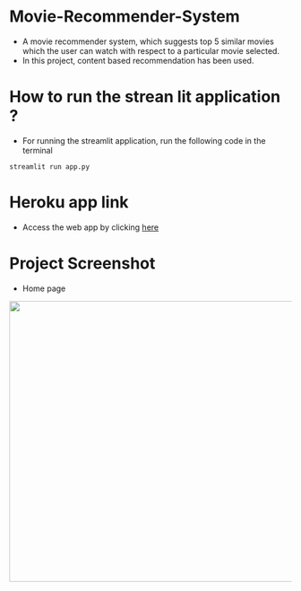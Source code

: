 # Movie-Recommender-System
- A movie recommender system, which suggests top 5 similar movies which the user can watch with respect to a particular movie selected. 
- In this project, content based recommendation has been used. 

# How to run the strean lit application ?
- For running the streamlit application, run the following code in the terminal
```
streamlit run app.py
```
# Heroku app link
- Access the web app by clicking [here](https://movie-recommendor-by-sagar.herokuapp.com/)

# Project Screenshot

- Home page
<img src="https://github.com/Sagar-Wadhwa-726/Movie-Recommendor-System/blob/master/ProjectScreenshots/Screenshot%202022-05-28%20204434.png" height="500" width="1200">
<br />



